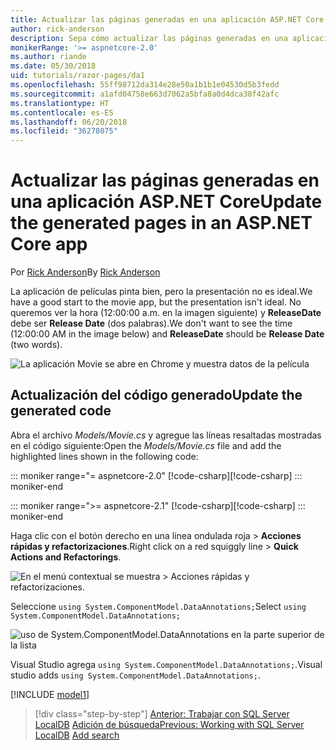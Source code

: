 ```yaml
---
title: Actualizar las páginas generadas en una aplicación ASP.NET Core
author: rick-anderson
description: Sepa cómo actualizar las páginas generadas en una aplicación ASP.NET Core.
monikerRange: '>= aspnetcore-2.0'
ms.author: riande
ms.date: 05/30/2018
uid: tutorials/razor-pages/da1
ms.openlocfilehash: 55ff98712da314e28e50a1b1b1e04530d5b3fedd
ms.sourcegitcommit: a1afd04758e663d7062a5bfa8a0d4dca38f42afc
ms.translationtype: HT
ms.contentlocale: es-ES
ms.lasthandoff: 06/20/2018
ms.locfileid: "36278075"
---
```

# <a name="update-the-generated-pages-in-an-aspnet-core-app"></a><span data-ttu-id="3a9db-103">Actualizar las páginas generadas en una aplicación ASP.NET Core</span><span class="sxs-lookup"><span data-stu-id="3a9db-103">Update the generated pages in an ASP.NET Core app</span></span>

<span data-ttu-id="3a9db-104">Por [Rick Anderson](https://twitter.com/RickAndMSFT)</span><span class="sxs-lookup"><span data-stu-id="3a9db-104">By [Rick Anderson](https://twitter.com/RickAndMSFT)</span></span>

<span data-ttu-id="3a9db-105">La aplicación de películas pinta bien, pero la presentación no es ideal.</span><span class="sxs-lookup"><span data-stu-id="3a9db-105">We have a good start to the movie app, but the presentation isn't ideal.</span></span> <span data-ttu-id="3a9db-106">No queremos ver la hora (12:00:00 a.m. en la imagen siguiente) y **ReleaseDate** debe ser **Release Date** (dos palabras).</span><span class="sxs-lookup"><span data-stu-id="3a9db-106">We don't want to see the time (12:00:00 AM in the image below) and **ReleaseDate** should be **Release Date** (two words).</span></span>

![La aplicación Movie se abre en Chrome y muestra datos de la película](sql/_static/m55.png)

## <a name="update-the-generated-code"></a><span data-ttu-id="3a9db-108">Actualización del código generado</span><span class="sxs-lookup"><span data-stu-id="3a9db-108">Update the generated code</span></span>

<span data-ttu-id="3a9db-109">Abra el archivo *Models/Movie.cs* y agregue las líneas resaltadas mostradas en el código siguiente:</span><span class="sxs-lookup"><span data-stu-id="3a9db-109">Open the *Models/Movie.cs* file and add the highlighted lines shown in the following code:</span></span>

::: moniker range="= aspnetcore-2.0"
<span data-ttu-id="3a9db-110">[!code-csharp[](~/tutorials/razor-pages/razor-pages-start/sample/RazorPagesMovie/Models/MovieDate.cs?name=snippet_1&highlight=10-11)]</span><span class="sxs-lookup"><span data-stu-id="3a9db-110">[!code-csharp[](~/tutorials/razor-pages/razor-pages-start/sample/RazorPagesMovie/Models/MovieDate.cs?name=snippet_1&highlight=10-11)]</span></span>
::: moniker-end

::: moniker range=">= aspnetcore-2.1"
<span data-ttu-id="3a9db-111">[!code-csharp[](~/tutorials/razor-pages/razor-pages-start/sample/RazorPagesMovie21/Models/MovieDate.cs?name=snippet_1&highlight=10-11,15)]</span><span class="sxs-lookup"><span data-stu-id="3a9db-111">[!code-csharp[](~/tutorials/razor-pages/razor-pages-start/sample/RazorPagesMovie21/Models/MovieDate.cs?name=snippet_1&highlight=10-11,15)]</span></span>
::: moniker-end

<span data-ttu-id="3a9db-112">Haga clic con el botón derecho en una línea ondulada roja > **Acciones rápidas y refactorizaciones**.</span><span class="sxs-lookup"><span data-stu-id="3a9db-112">Right click on a red squiggly line > **Quick Actions and Refactorings**.</span></span>

  ![En el menú contextual se muestra **> Acciones rápidas y refactorizaciones**.](da1/qa.png)

<span data-ttu-id="3a9db-114">Seleccione `using System.ComponentModel.DataAnnotations;`</span><span class="sxs-lookup"><span data-stu-id="3a9db-114">Select `using System.ComponentModel.DataAnnotations;`</span></span>

  ![uso de System.ComponentModel.DataAnnotations en la parte superior de la lista](da1/da.png)

  <span data-ttu-id="3a9db-116">Visual Studio agrega `using System.ComponentModel.DataAnnotations;`.</span><span class="sxs-lookup"><span data-stu-id="3a9db-116">Visual studio adds `using System.ComponentModel.DataAnnotations;`.</span></span>

[!INCLUDE [model1](~/includes/RP/da2.md)]

> [!div class="step-by-step"]
> <span data-ttu-id="3a9db-117">[Anterior: Trabajar con SQL Server LocalDB](xref:tutorials/razor-pages/sql)
> [Adición de búsqueda](xref:tutorials/razor-pages/search)</span><span class="sxs-lookup"><span data-stu-id="3a9db-117">[Previous: Working with SQL Server LocalDB](xref:tutorials/razor-pages/sql)
[Add search](xref:tutorials/razor-pages/search)</span></span>
